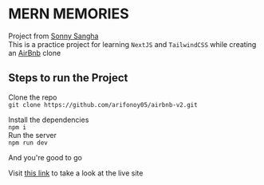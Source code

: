 # MERN MEMORIES
Project from [Sonny Sangha](https://www.youtube.com/channel/UCqeTj_QAnNlmt7FwzNwHZnA) <br>
This is a practice project for learning `NextJS` and `TailwindCSS` while creating an [AirBnb](https://airbnb.com) clone

## Steps to run the Project
Clone the repo <br>
`git clone https://github.com/arifonoy05/airbnb-v2.git`<br>

Install the dependencies <br>
`npm i` <br>
Run the server <br>
`npm run dev` <br>

And you're good to go

Visit [this link](https://arifonoy05.github.io/airbnb-v2/) to take a look at the live site